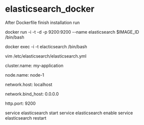# elasticsearch_docker

After Dockerfile finish installation run

docker run -i -t -d -p 9200:9200 --name elasticsearch $IMAGE_ID /bin/bash


docker exec -i -t elacticsearch /bin/bash


vim /etc/elasticsearch/elasticsearch.yml

 cluster.name: my-application

 node.name: node-1

 network.host: localhost

 network.bind_host: 0.0.0.0

 http.port: 9200




service elasticsearch start
service elasticsearch enable
service elasticsearch restart
